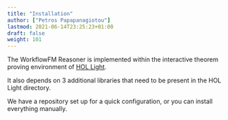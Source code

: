 ```yaml
---
title: "Installation"
author: ["Petros Papapanagiotou"]
lastmod: 2021-06-14T23:25:23+01:00
draft: false
weight: 101
---
```


The WorkflowFM Reasoner is implemented within the interactive theorem proving environment of [HOL Light](https://github.com/jrh13/hol-light).

It also depends on 3 additional libraries that need to be present in the HOL Light directory.

We have a repository set up for a quick configuration, or you can install everything manually.
